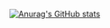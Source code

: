 [![Anurag's GitHub stats](https://github-readme-stats.vercel.app/api?username=ys&theme=merko)](https://github.com/anuraghazra/github-readme-stats)
